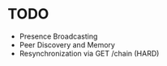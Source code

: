 # TODO
- Presence Broadcasting
- Peer Discovery and Memory
- Resynchronization via GET /chain (HARD)